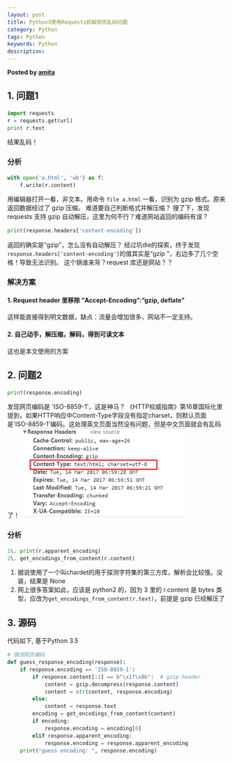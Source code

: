 ```yaml
---  
layout: post  
title: Python3使用Requests抓取网页乱码问题  
category: Python  
tags: Python  
keywords: Python 
description: 
---  
```


__Posted by [amita](https://my.oschina.net/u/1044667/blog/898900)__  

## 1\. 问题1

```python
import requests
r = requests.get(url)
print r.text

```

结果乱码！

### 分析

```python
with open('a.html', 'wb') as f:
    f.write(r.content)

```

用编辑器打开一看，非文本。用命令 `file a.html` 一看，识别为 gzip 格式。原来返回数据经过了 gzip 压缩。
难道要自己判断格式并解压缩？
搜了下，发现 requests 支持 gzip 自动解压，这里为何不行？难道网站返回的编码有误？

```python
print(response.headers['content-encoding'])

```

返回的确实是“gzip”，怎么没有自动解压？
经过坑die的探索，终于发现`response.headers['content-encoding']`的值其实是“gzip ”，右边多了几个空格！导致无法识别。
这个锅谁来背？request 库还是网站？？

### 解决方案

#### 1\. Request header 里移除 ”Accept-Encoding”:”gzip, deflate”

这样能直接得到明文数据，缺点：流量会增加很多，网站不一定支持。

#### 2\. 自己动手，解压缩，解码，得到可读文本

这也是本文使用的方案

## 2\. 问题2

```python
print(response.encoding)

```

发现网页编码是 'ISO-8859-1'，这是神马？
《HTTP权威指南》第16章国际化里提到，如果HTTP响应中Content-Type字段没有指定charset，则默认页面是'ISO-8859-1'编码。这处理英文页面当然没有问题，但是中文页面就会有乱码了！
![](/assets/postAssets/2018/13171807_tv0H.png)

### 分析

```python
1\. print(r.apparent_encoding)  
2\. get_encodings_from_content(r.content)

```

1. 据说使用了一个叫chardet的用于探测字符集的第三方库，解析会比较慢。没装，结果是 None
2. 网上很多答案如此，应该是 python2 的，因为 3 里的 r.content 是 bytes 类型，应改为`get_encodings_from_content(r.text)`，前提是 gzip 已经解压了

## 3\. 源码

代码如下, 基于Python 3.5

```python
# 猜测网页编码  
def guess_response_encoding(response):
    if response.encoding == 'ISO-8859-1':
        if response.content[:2] == b"\x1f\x8b":  # gzip header
            content = gzip.decompress(response.content)
            content = str(content, response.encoding)
        else:
            content = response.text
        encoding = get_encodings_from_content(content)
        if encoding: 
            response.encoding = encoding[0]
        elif response.apparent_encoding: 
            response.encoding = response.apparent_encoding
    print("guess encoding: ", response.encoding)
```

